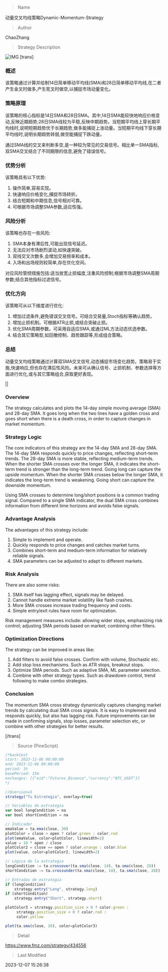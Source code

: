 
> Name

动量交叉均线策略Dynamic-Momentum-Strategy

> Author

ChaoZhang

> Strategy Description

![IMG](https://www.fmz.com/upload/asset/1619d31d0631715b39c.png)
[trans]

### 概述

该策略通过计算并绘制14日简单移动平均线(SMA)和28日简单移动平均线,在二者产生金叉时做多,产生死叉时做空,以捕捉市场动量变化。

### 策略原理

该策略的核心指标是14日SMA和28日SMA。其中,14日SMA能较快地响应价格变动,反映近期趋势;28日SMA线较为平稳,反映中期趋势。当短期平均线上穿长期平均线时,说明短期趋势优于长期趋势,做多能捕捉上涨动量。当短期平均线下穿长期平均线时,说明长期趋势转弱,做空能捕捉下跌动量。

通过SMA线的交叉来判断多空,是一种较为常见的交易信号。相比单一SMA指标,双SMA交叉结合了不同期限的信息,避免了错误信号。

### 优势分析

该策略具有以下优势:

1. 操作简单,容易实现。
2. 快速响应价格变化,捕捉市场转折。
3. 结合短期和中期信息,信号相对可靠。
4. 可根据市场调整SMA参数,适应性强。

### 风险分析

该策略也存在一些风险:  

1. SMA本身有滞后性,可能出现信号延迟。
2. 无法应对市场剧烈波动,如快速突破。
3. 双线交叉次数多,会增加交易频率和成本。
4. 入场和出场规则较简单,存在优化空间。

对应风险管控措施包括:适当放宽止损幅度,注重风险控制;根据市场调整SMA周期参数;结合其他指标过滤信号。

### 优化方向  

该策略可从以下维度进行优化:

1. 增加过滤条件,避免错误交叉信号。可结合交易量,Stoch指标等确认趋势。
2. 增加止损机制。可根据ATR止损,或结合突破止损。  
3. 优化SMA周期参数。可采用自适应SMA,或通过ML方法动态优选参数。
4. 结合其它策略型,如回撤控制、趋势跟踪等,形成组合策略。

### 总结

动量交叉均线策略通过计算双SMA交叉信号,动态捕捉市场变化趋势。策略易于实施,快速响应,但也存在滞后性风险。未来可从确认信号、止损机制、参数选择等方面进行优化,或与其它策略组合,获取更好表现。

||


### Overview

The strategy calculates and plots the 14-day simple moving average (SMA) and 28-day SMA. It goes long when the two lines have a golden cross and goes short when there is a death cross, in order to capture changes in market momentum.  

### Strategy Logic  

The core indicators of this strategy are the 14-day SMA and 28-day SMA. The 14-day SMA responds quickly to price changes, reflecting short-term trends. The 28-day SMA is more stable, reflecting medium-term trends. When the shorter SMA crosses over the longer SMA, it indicates the short-term trend is stronger than the long-term trend. Going long can capture the upside momentum. When the shorter SMA crosses below the longer SMA, it indicates the long-term trend is weakening. Going short can capture the downside momentum.

Using SMA crosses to determine long/short positions is a common trading signal. Compared to a single SMA indicator, the dual SMA cross combines information from different time horizons and avoids false signals.   

### Advantage Analysis

The advantages of this strategy include:

1. Simple to implement and operate.  
2. Quickly responds to price changes and catches market turns.
3. Combines short-term and medium-term information for relatively reliable signals.  
4. SMA parameters can be adjusted to adapt to different markets.

### Risk Analysis 

There are also some risks:

1. SMA itself has lagging effect, signals may be delayed.  
2. Cannot handle extreme market volatility like flash crashes.
3. More SMA crosses increase trading frequency and costs.  
4. Simple entry/exit rules have room for optimization.

Risk management measures include: allowing wider stops, emphasizing risk control; adjusting SMA periods based on market; combining other filters.

### Optimization Directions

The strategy can be improved in areas like:  

1. Add filters to avoid false crosses. Confirm with volume, Stochastic etc.
2. Add stop loss mechanisms. Such as ATR stops, breakout stops.
3. Optimize SMA periods. Such as adaptive SMA, ML parameter selection.  
4. Combine with other strategy types. Such as drawdown control, trend following to make combo strategies. 

### Conclusion

The momentum SMA cross strategy dynamically captures changing market trends by calculating dual SMA cross signals. It is easy to implement and responds quickly, but also has lagging risk. Future improvements can be made in confirming signals, stop losses, parameter selection etc, or combine with other strategies for better results.

[/trans]



> Source (PineScript)

``` javascript
/*backtest
start: 2023-11-06 00:00:00
end: 2023-12-06 00:00:00
period: 1h
basePeriod: 15m
exchanges: [{"eid":"Futures_Binance","currency":"BTC_USDT"}]
*/

//@version=5
strategy("Tu Estrategia", overlay=true)

// Variables de estrategia
var bool longCondition = na
var bool shortCondition = na

// Indicador
emaValue = ta.ema(close, 30)
plotColor = close > open ? color.green : color.red
plot(emaValue, color=plotColor, linewidth=2)
value = 10 * open / close
plotColor2 = close == open ? color.orange : color.blue
plot(value, color=plotColor2, linewidth=2)

// Lógica de la estrategia
longCondition := ta.crossover(ta.sma(close, 14), ta.sma(close, 28))
shortCondition := ta.crossunder(ta.sma(close, 14), ta.sma(close, 28))

// Entradas de estrategia
if (longCondition)
    strategy.entry("Long", strategy.long)
if (shortCondition)
    strategy.entry("Short", strategy.short)

plotColor3 = strategy.position_size > 0 ? color.green :
     strategy.position_size < 0 ? color.red :
     color.yellow

plot(ta.sma(close, 10), color=plotColor3)

```

> Detail

https://www.fmz.com/strategy/434556

> Last Modified

2023-12-07 15:26:38
